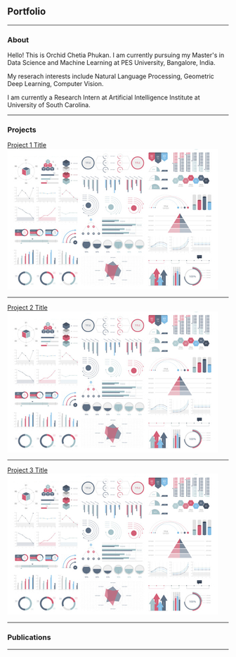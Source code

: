 
## Portfolio
---

### About

Hello! This is Orchid Chetia Phukan. I am currently pursuing my Master's in Data Science and Machine Learning at PES University, Bangalore, India.

My reserach interests include Natural Language Processing, Geometric Deep Learning, Computer Vision.

I am currently a Research Intern at Artificial Intelligence Institute at University of South Carolina.

---

### Projects

[Project 1 Title](/sample_page)
<img src="images/dummy_thumbnail.jpg?raw=true"/>

---
[Project 2 Title](/pdf/sample_presentation.pdf)
<img src="images/dummy_thumbnail.jpg?raw=true"/>

---
[Project 3 Title](http://example.com/)
<img src="images/dummy_thumbnail.jpg?raw=true"/>

---

### Publications


---





